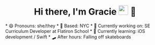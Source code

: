 <h1 align="center"> Hi there, I'm Gracie <img src="https://media.giphy.com/media/hvRJCLFzcasrR4ia7z/giphy.gif" width="30px"> 🤠 </h1>
* 😄 Pronouns: she/they
* 🗽 Based: NYC
* 🔭 Currently working on: SE Curriculum Developer at Flatiron School
* 🌱 Currently learning: iOS development / Swift
* 🛹 After hours: Falling off skateboards
<!--

**graciemcguire/graciemcguire** is a ✨ _special_ ✨ repository because its `README.md` (this file) appears on your GitHub profile.

Here are some ideas to get you started:

- 🔭 I’m currently working on ...
- 🌱 I’m currently learning ...
- 👯 I’m looking to collaborate on ...
- 🤔 I’m looking for help with ...
- 💬 Ask me about ...
- 📫 How to reach me: ...
- 😄 Pronouns: ...
- ⚡ Fun fact: ...
-->

![Most Used Languages](https://github-readme-stats.vercel.app/api/top-langs/?username=graciemcguire&layout=compact&theme=dark&hide_border=true)

![Gracie's Stats](https://github-readme-stats.vercel.app/api?username=graciemcguire&show_icons=true&hide_border=true&theme=dark)

<h2 align="center">📫 Reach me on</h2>
<p align="center">
  <a target="_blank"href="https://www.linkedin.com/in/graciemcguire/"><img src="https://img.shields.io/badge/linkedin-%230077B5.svg?&style=for-the-badge&logo=linkedin&logoColor=white" /></a>&nbsp;&nbsp;&nbsp;&nbsp;
  <a href="mailto:hello@graciemcguire.com?subject=Hello%20Gracie"><img src="https://img.shields.io/badge/gmail-%23D14836.svg?&style=for-the-badge&logo=gmail&logoColor=white" /></a>&nbsp;&nbsp;&nbsp;&nbsp;
</p>
